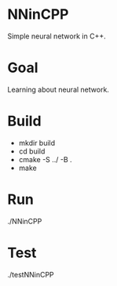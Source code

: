 # NNinCPP
Simple neural network in C++.

# Goal
Learning about neural network.

# Build
- mkdir build
- cd build
- cmake -S ../ -B .
- make

# Run
./NNinCPP

# Test
./testNNinCPP
